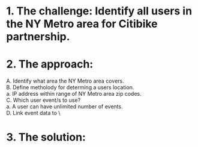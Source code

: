 # 1. The challenge: Identify all users in the NY Metro area for Citibike partnership.
# 2. The approach:
  A. Identify what area the NY Metro area covers.\
  B. Define metholody for determing a users location.\
    a. IP address within range of NY Metro area zip codes.\
  C. Which user event/s to use?\
    a. A user can have unlimited number of events.\
  D. Link event data to \
# 3. The solution:
